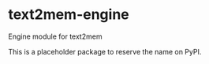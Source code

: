 # text2mem-engine

Engine module for text2mem

This is a placeholder package to reserve the name on PyPI.
